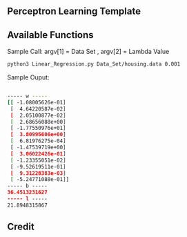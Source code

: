 Perceptron Learning Template 
------------

Available Functions
------------
Sample Call: argv[1] = Data Set , argv[2] = Lambda Value

```bash
python3 Linear_Regression.py Data_Set/housing.data 0.001
```

Sample Ouput: 

```bash

----- w -----
[[ -1.08005626e-01]
 [  4.64220587e-02]
 [  2.05100877e-02]
 [  2.68656088e+00]
 [ -1.77550976e+01]
 [  3.80995606e+00]
 [  6.81976275e-04]
 [ -1.47539719e+00]
 [  3.06022426e-01]
 [ -1.23355051e-02]
 [ -9.52619511e-01]
 [  9.31228383e-03]
 [ -5.24771088e-01]]
----- b -----
36.4513231627
----- l -----
21.8948315867

```

Credit 
------------
